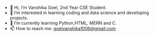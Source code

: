 - 👋 Hi, I’m Vanshika Goel, 2nd Year CSE Student.
- 👀 I’m interested in learning coding and data science and developing projects.
- 🌱 I’m currently learning Python,HTML, MERN and C.
- 📫 How to reach me: goelvanshika1006@gmail.com

